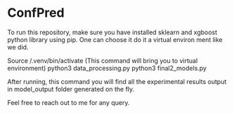 # ConfPred
To run this repository, make sure you have installed sklearn and xgboost python library using pip. One can choose it do it a virtual environ ment like we did.

Source /.venv/bin/activate  (This command will bring you to virtual environment)
python3 data_processing.py
python3 final2_models.py


After running, this command you will find all the experimental results output in model_output folder generated on the fly.

Feel free to reach out to me for any query.
